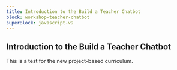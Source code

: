 ```yaml
---
title: Introduction to the Build a Teacher Chatbot
block: workshop-teacher-chatbot
superBlock: javascript-v9
---
```


## Introduction to the Build a Teacher Chatbot

This is a test for the new project-based curriculum.
